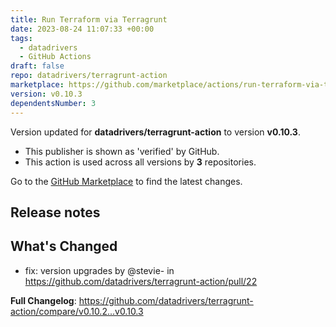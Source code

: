 ```yaml
---
title: Run Terraform via Terragrunt
date: 2023-08-24 11:07:33 +00:00
tags:
  - datadrivers
  - GitHub Actions
draft: false
repo: datadrivers/terragrunt-action
marketplace: https://github.com/marketplace/actions/run-terraform-via-terragrunt
version: v0.10.3
dependentsNumber: 3
---
```



Version updated for **datadrivers/terragrunt-action** to version **v0.10.3**.
- This publisher is shown as 'verified' by GitHub.
- This action is used across all versions by **3** repositories.

Go to the [GitHub Marketplace](https://github.com/marketplace/actions/run-terraform-via-terragrunt) to find the latest changes.

## Release notes

## What's Changed
* fix: version upgrades by @stevie- in https://github.com/datadrivers/terragrunt-action/pull/22


**Full Changelog**: https://github.com/datadrivers/terragrunt-action/compare/v0.10.2...v0.10.3
